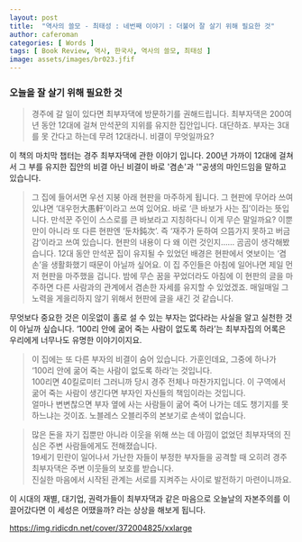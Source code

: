 ```yaml
---
layout: post
title:  "역사의 쓸모 - 최태성 : 네번째 이야기 : 더불어 잘 살기 위해 필요한 것"
author: caferoman
categories: [ Words ]
tags: [ Book Review, 역사, 한국사, 역사의 쓸모, 최태성 ]
image: assets/images/br023.jfif
---
```

### 오늘을 잘 살기 위해 필요한 것
> 경주에 갈 일이 있다면 최부자댁에 방문하기를 권해드립니다. 최부자댁은 200여 년 동안 12대에 걸쳐 만석꾼의 지위를 유지한 집안입니다. 대단하죠. 부자는 3대를 못 간다고 하는데 무려 12대라니. 비결이 무엇일까요?   

이 책의 마치막 챕터는 경주 최부자댁에 관한 이야기 입니다. 200년 가까이 12대에 걸쳐서 그 부를 유지한 집안의 비결 아닌 비결이 바로 '겸손'과 '"공생의 마인드임을 말하고 있습니다.
> 그 집에 들어서면 우선 지붕 아래 현판을 마주하게 됩니다. 그 현판에 무어라 쓰여 있냐면 ‘대우헌大愚軒’이라고 쓰여 있어요. 바로 ‘큰 바보가 사는 집’이라는 뜻입니다. 만석꾼 주인이 스스로를 큰 바보라고 지칭하다니 이게 무슨 말일까요? 이뿐만이 아니라 또 다른 현판엔 ‘둔차鈍次’. 즉 ‘재주가 둔하여 으뜸가지 못하고 버금감’이라고 쓰여 있습니다. 현판의 내용이 다 왜 이런 것인지…… 곰곰이 생각해봤습니다.
12대 동안 만석꾼 집이 유지될 수 있었던 배경은 현판에서 엿보이는 ‘겸손’을 생활화했기 때문이 아닐까 싶어요. 이 집 주인들은 아침에 일어나면 제일 먼저 현판을 마주했을 겁니다. 밤에 무슨 꿈을 꾸었더라도 아침에 이 현판의 글을 마주하면 다른 사람과의 관계에서 겸손한 자세를 유지할 수 있었겠죠. 매일매일 그 노력을 게을리하지 않기 위해서 현판에 글을 새긴 것 같습니다.

무엇보다 중요한 것은 이웃없이 홀로 설 수 있는 부자는 없다라는 사실을 알고 실천한 것이 아닐까 싶습니다.
‘100리 안에 굶어 죽는 사람이 없도록 하라’는 최부자집의 어록은 우리에게 너무나도 유명한 이야기이지요.

> 이 집에는 또 다른 부자의 비결이 숨어 있습니다. 가훈인데요, 그중에 하나가 ‘100리 안에 굶어 죽는 사람이 없도록 하라’는 것입니다.   
100리면 40킬로미터 그러니까 당시 경주 전체나 마찬가지입니다. 이 구역에서 굶어 죽는 사람이 생긴다면 부자인 자신들의 책임이라는 것입니다.   
얼마나 변변찮으면 부자 옆에 사는 사람들이 굶어 죽어 나가는 데도 챙기지를 못하느냐는 것이죠. 노블레스 오블리주의 본보기로 손색이 없습니다.

> 많은 돈을 자기 집뿐만 아니라 이웃을 위해 쓰는 데 아낌이 없었던 최부자댁의 진심은 주변 사람들에게도 전해졌습니다.   
19세기 민란이 일어나서 가난한 자들이 부정한 부자들을 공격할 때 오히려 경주 최부자댁은 주변 이웃들의 보호를 받습니다.   
진실한 마음에서 시작된 관계는 서로를 지켜주는 사이로 발전하기 마련이니까요.

이 시대의 재별, 대기업, 권력가들이 최부자댁과 같은 마음으로 오늘날의 자본주의를 이끌어갔다면 이 세성은 어땠을까? 라는 상상을 해보게 됩니다.

https://img.ridicdn.net/cover/372004825/xxlarge